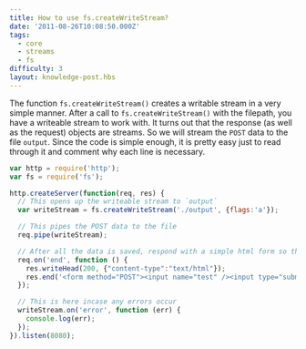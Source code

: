 ```yaml
---
title: How to use fs.createWriteStream?
date: '2011-08-26T10:08:50.000Z'
tags:
  - core
  - streams
  - fs
difficulty: 3
layout: knowledge-post.hbs
---
```


The function `fs.createWriteStream()` creates a writable stream in a very simple manner. After a call to `fs.createWriteStream()` with the filepath, you have a writeable stream to work with. It turns out that the response (as well as the request) objects are streams. So we will stream the `POST` data to the file `output`. Since the code is simple enough, it is pretty easy just to read through it and comment why each line is necessary.

```javascript
var http = require('http');
var fs = require('fs');

http.createServer(function(req, res) {
  // This opens up the writeable stream to `output`
  var writeStream = fs.createWriteStream('./output', {flags:'a'});

  // This pipes the POST data to the file
  req.pipe(writeStream);

  // After all the data is saved, respond with a simple html form so they can post more data
  req.on('end', function () {
    res.writeHead(200, {"content-type":"text/html"});
    res.end('<form method="POST"><input name="test" /><input type="submit"></form>');
  });

  // This is here incase any errors occur
  writeStream.on('error', function (err) {
    console.log(err);
  });
}).listen(8080);
```
